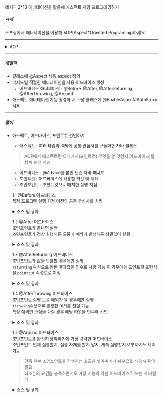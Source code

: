 레시피 2*13 애너테이션을 활용해 애스팩트 지향 프로그래밍하기

##### 과제
스프링에서 애너테이션을 이용해 AOP(Aspect*Oriented Programing)하세요.

---

<details>
  <summary>AOP</summary>

  Your markdown content
  `here`

</details>

---

##### 해결책
* 클래스에 @Aspect 사용 aspect 정의
* 메서드별 적절한 애너테이션을 사용 어드바이스 생성
    * 어드바이스 애너테이션 : @Before, @After, @AfterReturning, @AfterThrowing, @Around
* 애스팩트 애너테이션 기능 활성화 시 구성 클래스에 @EnableAspectJAutoProxy 사용

---

##### 풀이
* 애스펙트, 어드바이스, 포인트컷 선언하기
    * 애스펙트 : 여러 타입과 객체에 공통 관심사를 모듈화한 자바 클래스
    > AOP에서 애스펙트란 어디에서(포인트컷) 무엇을 할 것인지(어드바이스)를 합쳐 놓은 개념
    * 어드바이스 : @Advice를 붙인 단순 자바 메서드
    * 포인트컷 : 어드바이스에 적용할 타입 및 객체
    * 조인포인트 : 조인트컷으로 매치한 실행 지점

    1.1 @Before 어드바이스    
    특정 프로그램 실행 지점 이전의 공통 관심사를 처리
    <details>
    <summary>소스 및 결과</summary>

    ```java
    // 애스펙트 전용 전
    1.0 + 2.0 = 3.0
    4.0 - 3.0 = 1.0
    2.0 * 3.0 = 6.0
    4.0 / 2.0 = 2.0
    10.0 kilogram = 22.0 pound
    5.0 kilometer = 3.1 mile

    @Aspect
    @Component
    public class CalculatorLoggingAspect {
        private Logger log = LoggerFactory.getLogger(this.getClass());
        @Before("execution(* *.*(..))")
        public void logBefore(JoinPoint joinPoint) {
            log.info("The method {}() begins with {} ", joinPoint.getSignature().getName(), Arrays.toString(joinPoint.getArgs()));
        }
      }
    // 적용 후
    INFO  ulator.CalculatorLoggingAspect - The method add() begins with [1.0, 2.0] 
    1.0 + 2.0 = 3.0
    INFO  ulator.CalculatorLoggingAspect - The method sub() begins with [4.0, 3.0] 
    4.0 - 3.0 = 1.0
    INFO  ulator.CalculatorLoggingAspect - The method mul() begins with [2.0, 3.0] 
    2.0 * 3.0 = 6.0
    INFO  ulator.CalculatorLoggingAspect - The method div() begins with [4.0, 2.0] 
    4.0 / 2.0 = 2.0
    INFO  ulator.CalculatorLoggingAspect - The method kilogramToPound() begins with [10.0] 
    10.0 kilogram = 22.0 pound
    INFO  ulator.CalculatorLoggingAspect - The method kilometerToMile() begins with [5.0] 
    5.0 kilometer = 3.1 mile
    ```
    </details>
    
    1.2 @After 어드바이스    
    조인포인트가 끝나면 실행    
    조인포인트가 정상 실행되든 도중에 예외가 발생하든 상관없이 실행
    <details>
        <summary>소스 및 결과</summary>

    ```java
    @Aspect
    @Component
    public class CalculatorLoggingAspect {
        ...
        @After("execution(* *.*(..))")
        public void logAfter(JoinPoint joinPoint) {
            log.info("The method {}() ends", joinPoint.getSignature().getName());
        }
      }
    // 적용 후
    - The method add() begins with [1.0, 2.0] 
    1.0 + 2.0 = 3.0
    - The method add() ends
    - The method sub() begins with [4.0, 3.0] 
    4.0 - 3.0 = 1.0
    - The method sub() ends
    - The method mul() begins with [2.0, 3.0] 
    2.0 * 3.0 = 6.0
    - The method mul() ends
    - The method div() begins with [4.0, 2.0] 
    4.0 / 2.0 = 2.0
    - The method div() ends
    - The method kilogramToPound() begins with [10.0] 
    10.0 kilogram = 22.0 pound
    - The method kilogramToPound() ends
    - The method kilometerToMile() begins with [5.0] 
    5.0 kilometer = 3.1 mile
    - The method kilometerToMile() ends
    ```
    </details>

    1.3 @AfterReturning 어드바이스    
    조인포인트가 값을 반활할 경우에만 실행    
    `returning` 속성으로 반환 결과값을 인수로 사용 가능 이 경우에는 포인트컷 표현식을 `pointcut` 속성으로 지정
    <details>
    <summary>소스 및 결과</summary>

    ```java
    @Aspect
    @Component
    public class CalculatorLoggingAspect {
        ...
        //@After("execution(* *.*(..))")
        //public void logAfter(JoinPoint joinPoint) {
        //    log.info("The method {}() ends", joinPoint.getSignature().getName());
        //}
        @AfterReturning(
            pointcut = "execution(* *.*(..))",
            returning = "result")
        public void logAfterReturning(JoinPoint joinPoint, Object result) {
            log.info("The method {}() ends with {}", joinPoint.getSignature().getName(), result);
        }
      }
    // 적용 후
    - The method add() begins with [1.0, 2.0] 
    1.0 + 2.0 = 3.0
    - The method add() ends with 3.0
    - The method sub() begins with [4.0, 3.0] 
    4.0 - 3.0 = 1.0
    - The method sub() ends with 1.0
    - The method mul() begins with [2.0, 3.0] 
    2.0 * 3.0 = 6.0
    - The method mul() ends with 6.0
    - The method div() begins with [4.0, 2.0] 
    4.0 / 2.0 = 2.0
    - The method div() ends with 2.0
    - The method kilogramToPound() begins with [10.0] 
    10.0 kilogram = 22.0 pound
    - The method kilogramToPound() ends with 22.0
    - The method kilometerToMile() begins with [5.0] 
    5.0 kilometer = 3.1 mile
    - The method kilometerToMile() ends with 3.1
    ```
    </details>

    1.4 @AfterThrowing 어드바이스    
    조인포인트 실행 도중 예외가 날 경우에만 실행    
    `throwing`속성으로 발생한 예외를 전달 가능    
    특정 예외만 관심을 가질 경우 해당 타입을 인수에 선언
    <details>
    <summary>소스 및 결과</summary>

    ```java
    public class Main {
    public static void main(String[] args) {
      ...
      arithmeticCalculator.div(4, 0);
      ...
    }

    @Aspect
    @Component
    public class CalculatorLoggingAspect {
        ...
        @AfterThrowing(
            pointcut = "execution(* *.*(..))",
            throwing = "e")
        public void logAfterThrowing(JoinPoint joinPoint, IllegalArgumentException e) {
            log.error("Illegal argument {} in {}()", Arrays.toString(joinPoint.getArgs()), joinPoint.getSignature().getName());
        }
      }
    // 적용 후
    - The method div() begins with [4.0, 0.0] 
    - Illegal argument [4.0, 0.0] in div()
    Exception in thread "main" java.lang.IllegalArgumentException: Division by zero
    ...
    ```
    </details>

    1.5 @Around 어드바이스    
    조인포인트를 완전히 장악하기에 가장 강력한 어드바이스   
    조인포인트 언제 실행할지, 실행 자체를 할지 말지, 계속 실행할지 여부까지도 제어 가능    
    > 간혹 원본 조인포인트를 진행하는 호출을 잊어버리기 쉬우므로 사용시 주의 필요    
    > 최소한의 요건을 충족하면서도 가장 기능이 약한 어드바이스르 쓰는 게 바람직
    <details>
    <summary>소스 및 결과</summary>

    ```java
    @Aspect
    @Component
    public class CalculatorLoggingAspect {
        @Around("execution(* *.*(..))")
        public Object logAround(ProceedingJoinPoint joinPoint) throws Throwable {
            log.info("The method {}() begins with {}", joinPoint.getSignature().getName(), Arrays.toString(joinPoint.getArgs()));
            try {
                Object result = joinPoint.proceed();
                log.info("The method {}() ends with ", joinPoint.getSignature().getName(), result);
                return result;
            } catch (IllegalArgumentException e) {
                log.error("Illegal argument {} in {}()", Arrays.toString(joinPoint.getArgs()) , joinPoint.getSignature().getName());
                throw e;
            }
        }
      }
    // 적용 후
    - The method add() begins with [1.0, 2.0]
    1.0 + 2.0 = 3.0
    - The method add() ends with 3.0
    - The method sub() begins with [4.0, 3.0]
    4.0 - 3.0 = 1.0
    - The method sub() ends with 1.0
    - The method mul() begins with [2.0, 3.0]
    2.0 * 3.0 = 6.0
    - The method mul() ends with 6.0
    - The method div() begins with [4.0, 2.0]
    4.0 / 2.0 = 2.0
    - The method div() ends with 2.0
    - The method div() begins with [4.0, 0.0]
    - Illegal argument [4.0, 0.0] in div()
    Exception in thread "main" java.lang.IllegalArgumentException: Division by zero
    ...
    ```
    </details>

